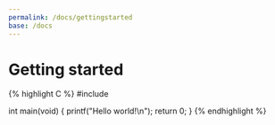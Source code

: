 ```yaml
---
permalink: /docs/gettingstarted
base: /docs
---
```


Getting started
===============

{% highlight C %}
#include <stdio>

int main(void) {
	printf("Hello world!\n");
	return 0;
}
{% endhighlight %}